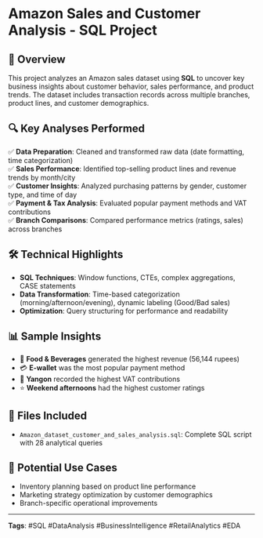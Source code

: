 # Amazon Sales and Customer Analysis - SQL Project  

## 📌 Overview  
This project analyzes an Amazon sales dataset using **SQL** to uncover key business insights about customer behavior, sales performance, and product trends. The dataset includes transaction records across multiple branches, product lines, and customer demographics.  

## 🔍 Key Analyses Performed  
✅ **Data Preparation**: Cleaned and transformed raw data (date formatting, time categorization)  
✅ **Sales Performance**: Identified top-selling product lines and revenue trends by month/city  
✅ **Customer Insights**: Analyzed purchasing patterns by gender, customer type, and time of day  
✅ **Payment & Tax Analysis**: Evaluated popular payment methods and VAT contributions  
✅ **Branch Comparisons**: Compared performance metrics (ratings, sales) across branches  

## 🛠️ Technical Highlights  
- **SQL Techniques**: Window functions, CTEs, complex aggregations, CASE statements  
- **Data Transformation**: Time-based categorization (morning/afternoon/evening), dynamic labeling (Good/Bad sales)  
- **Optimization**: Query structuring for performance and readability  

## 📊 Sample Insights  
- 🥇 **Food & Beverages** generated the highest revenue (56,144 rupees)  
- 💳 **E-wallet** was the most popular payment method  
- 🌆 **Yangon** recorded the highest VAT contributions  
- ⭐ **Weekend afternoons** had the highest customer ratings  

## 📂 Files Included  
- `Amazon_dataset_customer_and_sales_analysis.sql`: Complete SQL script with 28 analytical queries  

## 🎯 Potential Use Cases  
- Inventory planning based on product line performance  
- Marketing strategy optimization by customer demographics  
- Branch-specific operational improvements  

---
**Tags**: #SQL #DataAnalysis #BusinessIntelligence #RetailAnalytics #EDA 
